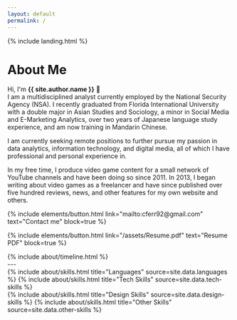 ```yaml
---
layout: default
permalink: /
---
```


{% include landing.html %}
# **About Me**

Hi, I'm **{{ site.author.name }}** :wave:<br>
I am a multidisciplined analyst currently employed by the National Security Agency (NSA). I recently graduated from Florida International University with a double major in Asian Studies and Sociology, a minor in Social Media and E-Marketing Analytics, over two years of Japanese language study experience, and am now training in Mandarin Chinese.

I am currently seeking remote positions to further pursue my passion in data analytics, information technology, and digital media, all of which I have professional and personal experience in.

In my free time, I produce video game content for a small network of YouTube channels and have been doing so since 2011. In 2013, I began writing about video games as a freelancer and have since published over five hundred reviews, news, and other features for my own website and others. 

<p class="text-center">{% include elements/button.html link="mailto:cferr92@gmail.com" text="Contact me" block=true %}</p>
<p class="text-center">{% include elements/button.html link="/assets/Resume.pdf" text="Resume PDF" block=true %}</p>

<div class="row">
{% include about/timeline.html %}
</div>
---
<div class="row">
{% include about/skills.html title="Languages" source=site.data.languages %}
{% include about/skills.html title="Tech Skills" source=site.data.tech-skills %}
</div>
<div class="row">
{% include about/skills.html title="Design Skills" source=site.data.design-skills %}
{% include about/skills.html title="Other Skills" source=site.data.other-skills %}
</div>